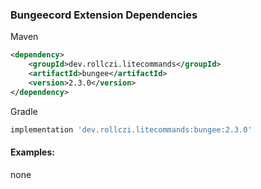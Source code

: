 ### Bungeecord Extension Dependencies
Maven
```xml
<dependency>
    <groupId>dev.rollczi.litecommands</groupId>
    <artifactId>bungee</artifactId>
    <version>2.3.0</version>
</dependency>
```
Gradle
```groovy
implementation 'dev.rollczi.litecommands:bungee:2.3.0'
```

#### Examples:
none